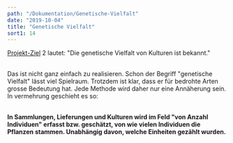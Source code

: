 ```yaml
---
path: "/Dokumentation/Genetische-Vielfalt"
date: "2019-10-04"
title: "Genetische Vielfalt"
sort1: 14
---
```




[Projekt-Ziel](/Dokumentation/Ziele) 2 lautet: "Die genetische Vielfalt von Kulturen ist bekannt."<br/><br/>

Das ist nicht ganz einfach zu realisieren. Schon der Begriff "genetische Vielfalt" lässt viel Spielraum. Trotzdem ist klar, dass er für bedrohte Arten grosse Bedeutung hat. Jede Methode wird daher nur eine Annäherung sein. In vermehrung geschieht es so:<br/><br/>

**In Sammlungen, Lieferungen und Kulturen wird im Feld "von Anzahl Individuen" erfasst bzw. geschätzt, von wie vielen Individuen die Pflanzen stammen. Unabhängig davon, welche Einheiten gezählt wurden.**


